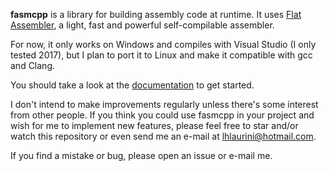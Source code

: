 
**fasmcpp** is a library for building assembly code at runtime. It uses [Flat
Assembler](https://flatassembler.net/), a light, fast and powerful self-compilable assembler.

For now, it only works on Windows and compiles with Visual Studio (I only tested 2017), but I plan
to port it to Linux and make it compatible with gcc and Clang.

You should take a look at the [documentation](https://lhlaurini.github.io/fasmcpp/) to get started.

I don't intend to make improvements regularly unless there's some interest from other people. If you
think you could use fasmcpp in your project and wish for me to implement new features, please feel
free to star and/or watch this repository or even send me an e-mail at lhlaurini@hotmail.com.

If you find a mistake or bug, please open an issue or e-mail me.
